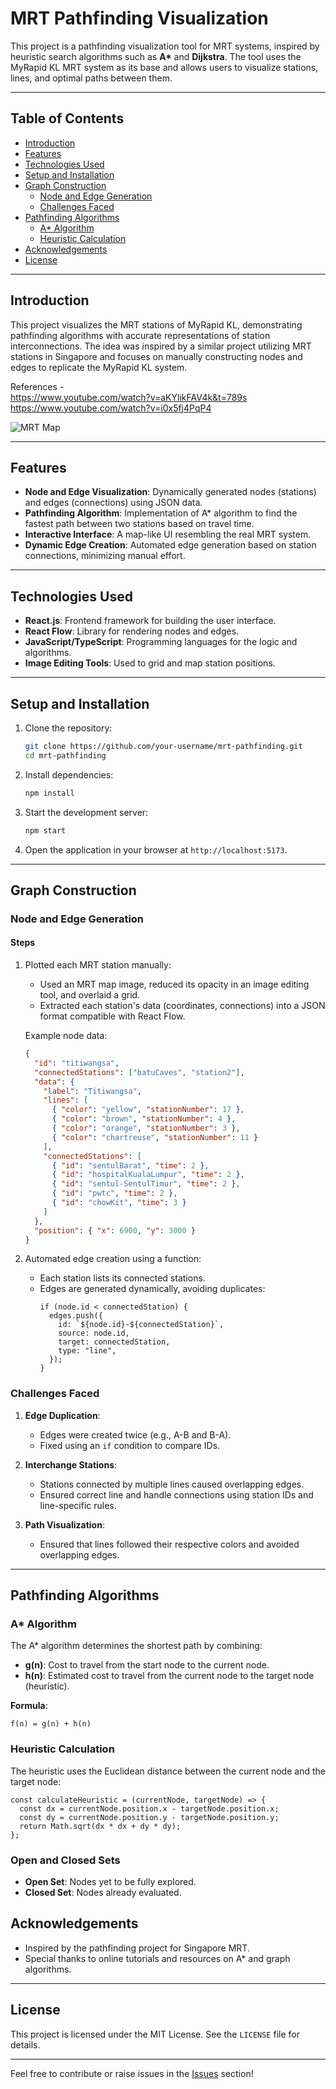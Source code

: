 # MRT Pathfinding Visualization

This project is a pathfinding visualization tool for MRT systems, inspired by heuristic search algorithms such as **A\*** and **Dijkstra**. The tool uses the MyRapid KL MRT system as its base and allows users to visualize stations, lines, and optimal paths between them.

---

## Table of Contents

- [Introduction](#introduction)
- [Features](#features)
- [Technologies Used](#technologies-used)
- [Setup and Installation](#setup-and-installation)
- [Graph Construction](#graph-construction)
  - [Node and Edge Generation](#node-and-edge-generation)
  - [Challenges Faced](#challenges-faced)
- [Pathfinding Algorithms](#pathfinding-algorithms)
  - [A\* Algorithm](#a-algorithm)
  - [Heuristic Calculation](#heuristic-calculation)
- [Acknowledgements](#acknowledgements)
- [License](#license)

---

## Introduction

This project visualizes the MRT stations of MyRapid KL, demonstrating pathfinding algorithms with accurate representations of station interconnections. The idea was inspired by a similar project utilizing MRT stations in Singapore and focuses on manually constructing nodes and edges to replicate the MyRapid KL system.

References - </br>
https://www.youtube.com/watch?v=aKYlikFAV4k&t=789s </br>
https://www.youtube.com/watch?v=i0x5fj4PqP4

![MRT Map](./src/assets/images/mrt_map.png)

---

## Features

- **Node and Edge Visualization**: Dynamically generated nodes (stations) and edges (connections) using JSON data.
- **Pathfinding Algorithm**: Implementation of A\* algorithm to find the fastest path between two stations based on travel time.
- **Interactive Interface**: A map-like UI resembling the real MRT system.
- **Dynamic Edge Creation**: Automated edge generation based on station connections, minimizing manual effort.

---

## Technologies Used

- **React.js**: Frontend framework for building the user interface.
- **React Flow**: Library for rendering nodes and edges.
- **JavaScript/TypeScript**: Programming languages for the logic and algorithms.
- **Image Editing Tools**: Used to grid and map station positions.

---

## Setup and Installation

1. Clone the repository:
   ```bash
   git clone https://github.com/your-username/mrt-pathfinding.git
   cd mrt-pathfinding
   ```
2. Install dependencies:
   ```bash
   npm install
   ```
3. Start the development server:
   ```bash
   npm start
   ```
4. Open the application in your browser at `http://localhost:5173`.

---

## Graph Construction

### Node and Edge Generation

#### Steps

1. Plotted each MRT station manually:

   - Used an MRT map image, reduced its opacity in an image editing tool, and overlaid a grid.
   - Extracted each station's data (coordinates, connections) into a JSON format compatible with React Flow.

   Example node data:

   ```json
   {
     "id": "titiwangsa",
     "connectedStations": ["batuCaves", "station2"],
     "data": {
       "label": "Titiwangsa",
       "lines": [
         { "color": "yellow", "stationNumber": 17 },
         { "color": "brown", "stationNumber": 4 },
         { "color": "orange", "stationNumber": 3 },
         { "color": "chartreuse", "stationNumber": 11 }
       ],
       "connectedStations": [
         { "id": "sentulBarat", "time": 2 },
         { "id": "hospitalKualaLumpur", "time": 2 },
         { "id": "sentul-SentulTimur", "time": 2 },
         { "id": "pwtc", "time": 2 },
         { "id": "chowKit", "time": 3 }
       ]
     },
     "position": { "x": 6900, "y": 3000 }
   }
   ```

2. Automated edge creation using a function:
   - Each station lists its connected stations.
   - Edges are generated dynamically, avoiding duplicates:
     ```tsx
     if (node.id < connectedStation) {
       edges.push({
         id: `${node.id}-${connectedStation}`,
         source: node.id,
         target: connectedStation,
         type: "line",
       });
     }
     ```

### Challenges Faced

1. **Edge Duplication**:

   - Edges were created twice (e.g., A-B and B-A).
   - Fixed using an `if` condition to compare IDs.

2. **Interchange Stations**:

   - Stations connected by multiple lines caused overlapping edges.
   - Ensured correct line and handle connections using station IDs and line-specific rules.

3. **Path Visualization**:
   - Ensured that lines followed their respective colors and avoided overlapping edges.

---

## Pathfinding Algorithms

### A\* Algorithm

The A\* algorithm determines the shortest path by combining:

- **g(n)**: Cost to travel from the start node to the current node.
- **h(n)**: Estimated cost to travel from the current node to the target node (heuristic).

**Formula**:

```text
f(n) = g(n) + h(n)
```

### Heuristic Calculation

The heuristic uses the Euclidean distance between the current node and the target node:

```tsx
const calculateHeuristic = (currentNode, targetNode) => {
  const dx = currentNode.position.x - targetNode.position.x;
  const dy = currentNode.position.y - targetNode.position.y;
  return Math.sqrt(dx * dx + dy * dy);
};
```

### Open and Closed Sets

- **Open Set**: Nodes yet to be fully explored.
- **Closed Set**: Nodes already evaluated.

## Acknowledgements

- Inspired by the pathfinding project for Singapore MRT.
- Special thanks to online tutorials and resources on A\* and graph algorithms.

---

## License

This project is licensed under the MIT License. See the `LICENSE` file for details.

---

Feel free to contribute or raise issues in the [Issues](https://github.com/zuhu162/smartMRT/issues) section!
